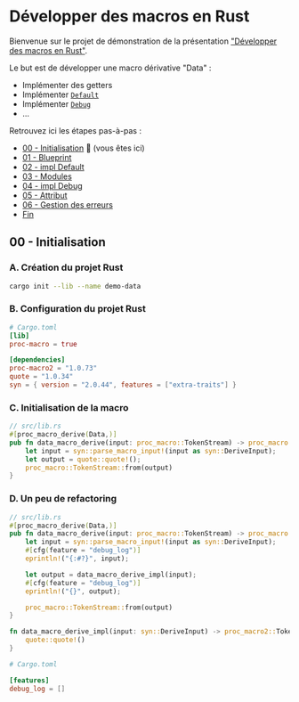 # Développer des macros en Rust

Bienvenue sur le projet de démonstration de la présentation ["Développer des macros en Rust"](https://github.com/loganmzz/rust-macro-introduction-presentation).

Le but est de développer une macro dérivative "Data" :

* Implémenter des getters
* Implémenter [`Default`](https://doc.rust-lang.org/std/default/trait.Default.html)
* Implémenter [`Debug`](https://doc.rust-lang.org/std/fmt/trait.Debug.html)
* ...


Retrouvez ici les étapes pas-à-pas :

* [00 - Initialisation](https://github.com/loganmzz/rust-macro-introduction-code/tree/00-init) :arrow_down_small: (vous êtes ici)
* [01 - Blueprint](https://github.com/loganmzz/rust-macro-introduction-code/tree/01-blueprint)
* [02 - impl Default](https://github.com/loganmzz/rust-macro-introduction-code/tree/02-impl-default)
* [03 - Modules](https://github.com/loganmzz/rust-macro-introduction-code/tree/03-modules)
* [04 - impl Debug](https://github.com/loganmzz/rust-macro-introduction-code/tree/04-impl-debug)
* [05 - Attribut](https://github.com/loganmzz/rust-macro-introduction-code/tree/05-attribute)
* [06 - Gestion des erreurs](https://github.com/loganmzz/rust-macro-introduction-code/tree/06-errors)
* [Fin](https://github.com/loganmzz/rust-macro-introduction-code/tree/99-final)

## 00 - Initialisation

### A. Création du projet Rust

```bash
cargo init --lib --name demo-data
```

### B. Configuration du projet Rust

```toml
# Cargo.toml
[lib]
proc-macro = true

[dependencies]
proc-macro2 = "1.0.73"
quote = "1.0.34"
syn = { version = "2.0.44", features = ["extra-traits"] }
```

### C. Initialisation de la macro

```rust
// src/lib.rs
#[proc_macro_derive(Data,)]
pub fn data_macro_derive(input: proc_macro::TokenStream) -> proc_macro::TokenStream {
    let input = syn::parse_macro_input!(input as syn::DeriveInput);
    let output = quote::quote!();
    proc_macro::TokenStream::from(output)
}
```

### D. Un peu de refactoring

```rust
// src/lib.rs
#[proc_macro_derive(Data,)]
pub fn data_macro_derive(input: proc_macro::TokenStream) -> proc_macro::TokenStream {
    let input = syn::parse_macro_input!(input as syn::DeriveInput);
    #[cfg(feature = "debug_log")]
    eprintln!("{:#?}", input);

    let output = data_macro_derive_impl(input);
    #[cfg(feature = "debug_log")]
    eprintln!("{}", output);

    proc_macro::TokenStream::from(output)
}

fn data_macro_derive_impl(input: syn::DeriveInput) -> proc_macro2::TokenStream {
    quote::quote!()
}
```

```toml
# Cargo.toml

[features]
debug_log = []
```
